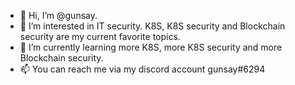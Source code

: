 - 👋 Hi, I’m @gunsay.
- 👀 I’m interested in IT security. K8S, K8S security and Blockchain security are my current favorite topics.
- 🌱 I’m currently learning more K8S, more K8S security and more Blockchain security.
- 📫 You can reach me via my discord account gunsay#6294

<!---
gunsay/gunsay is a ✨ special ✨ repository because its `README.md` (this file) appears on your GitHub profile.
You can click the Preview link to take a look at your changes.
--->
